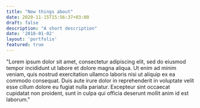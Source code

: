 ```yaml
---
title: "New things about"
date: 2020-11-15T15:56:37+03:00
draft: false
description: "A short description"
date: '2018-01-02'
layout: 'portfolio'
featured: true
---
```

"Lorem ipsum dolor sit amet, consectetur adipiscing elit, sed do eiusmod tempor incididunt ut labore et dolore magna aliqua. Ut enim ad minim veniam, quis nostrud exercitation ullamco laboris nisi ut aliquip ex ea commodo consequat. Duis aute irure dolor in reprehenderit in voluptate velit esse cillum dolore eu fugiat nulla pariatur. Excepteur sint occaecat cupidatat non proident, sunt in culpa qui officia deserunt mollit anim id est laborum."
